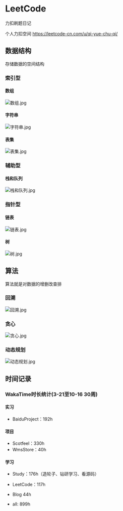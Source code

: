 # LeetCode

力扣刷题日记

个人力扣空间
<https://leetcode-cn.com/u/qi-yue-chu-qi/>

## 数据结构

存储数据的空间结构

### 索引型

#### 数组

![数组.jpg](https://s2.loli.net/2022/09/24/MSkxbKRm2uvitNe.jpg)

#### 字符串

![字符串.jpg](https://s2.loli.net/2022/09/24/K9ANGRrcF5CiQ74.jpg)

#### 表集

![表集.jpg](https://s2.loli.net/2022/09/24/tReKLMyOnV74Jv9.jpg)

### 辅助型

#### 栈和队列

![栈和队列.jpg](https://s2.loli.net/2022/09/24/oq2kEpI1OxMzegt.jpg)

### 指针型

#### 链表

![链表.jpg](https://s2.loli.net/2022/09/24/CEyrPThoQn1LJNw.jpg)

#### 树

![树.jpg](https://s2.loli.net/2022/09/24/GXBRyT3YAtI7Omj.jpg)

## 算法

算法就是对数据的增删改查排

### 回溯

![回溯.jpg](https://s2.loli.net/2022/09/24/6GMj72UBADtQXYT.jpg)

### 贪心

![贪心.jpg](https://s2.loli.net/2022/09/24/JuaomOclb1YspkD.jpg)

### 动态规划

![动态规划.jpg](https://s2.loli.net/2022/09/24/rxgVkPcJbIWEBUz.jpg)

## 时间记录

### WakaTime时长统计(3-21至10-16 30周)  

#### 实习

- BaiduProject：192h

#### 项目

- Scotfeel：330h
- WmsStore：40h

#### 学习

- Study：176h（造轮子、钻研学习、看源码）
- LeetCode：117h
- Blog 44h

- all: 899h
